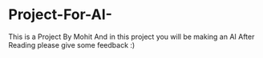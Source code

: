 # Project-For-AI-
This is a Project By Mohit 
And in this project 
you will be making an AI
After Reading please give some feedback :)
